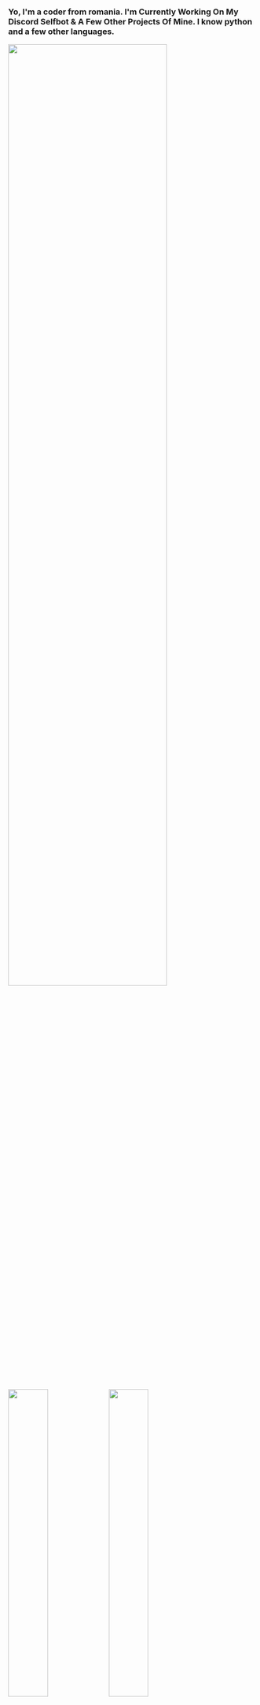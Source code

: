 ### Yo, I'm a coder from romania. I'm Currently Working On My Discord Selfbot & A Few Other Projects Of Mine. I know python and a few other languages.

<img width="80%" height="70%" src="https://github-widgetbox.vercel.app/api/profile?username=tnaeso&data=followers,repositories,stars,commits&theme=darkmode">
<img align="left" width="40%" src="https://github-readme-stats.vercel.app/api?username=tnaeso&show_icons=true&theme=radical">
<img align="left" width="40%" src="https://github-readme-stats.vercel.app/api/top-langs/?username=tnaeso&layout=compact">

<br clear="left">

### Discord:
<img width="40%" src="https://discord.c99.nl/widget/theme-1/1150343570834870302.png](https://discord.c99.nl/widget/theme-1/1160611866935042108.png">

<details>
  <p align="center">
   <h5>I'm YouTuber and Programmer<h5>
    </a>
  </p>
</details>

[<img src='https://cdn.jsdelivr.net/npm/simple-icons@3.0.1/icons/github.svg' alt='GitHub' height='30'>](https://github.com/tnaeso)
[<img src='https://cdn.jsdelivr.net/npm/simple-icons@3.0.1/icons/youtube.svg' alt='YouTube' height='30'>](https://www.youtube.com/@tnaeso)
